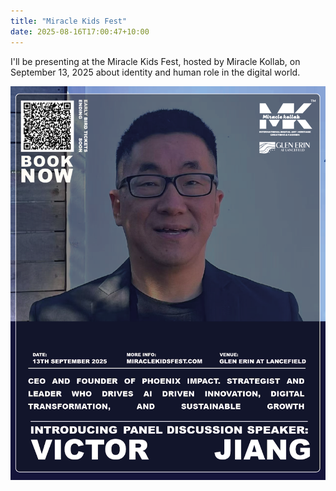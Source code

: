 ```yaml
---
title: "Miracle Kids Fest"
date: 2025-08-16T17:00:47+10:00
---
```


I'll be presenting at the Miracle Kids Fest, hosted by Miracle Kollab, on September 13, 2025 about identity and human role in the digital world.

![miracle kids fest poster](/images/miraclekidsfest.jpg)
